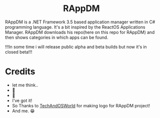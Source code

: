 <h1 align="center">RAppDM</h1>
RAppDM is a .NET Framework 3.5 based application manager written in C# programming language. It's a bit inspired by the ReactOS Applications Manager.
RAppDM downloads his repo(here on this repo for RAppDM) and then shows categories in which apps can be found.

!!!In some time i will release public alpha and beta builds but now it's in closed beta!!!


# Credits
- let me think..
- :thinking:
- :thinking:
- I've got it!
- So Thanks to [TechAndOSWorld](http://yt-techandosworld.rf.gd) for making logo for RAppDM project!
- And me. :grin:
